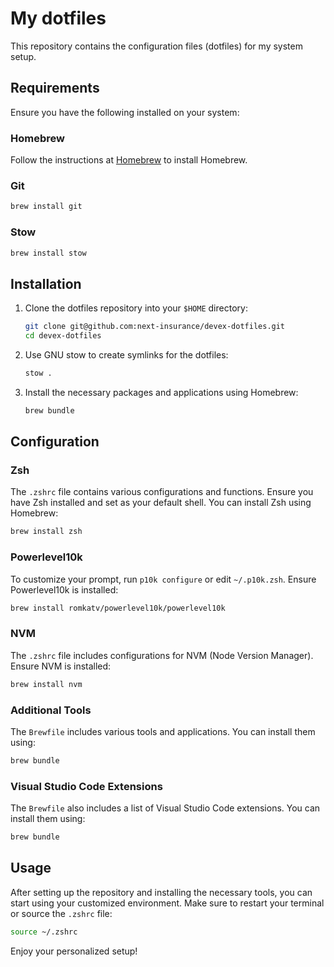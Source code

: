 # My dotfiles

This repository contains the configuration files (dotfiles) for my system setup.

## Requirements

Ensure you have the following installed on your system:

### Homebrew

Follow the instructions at [Homebrew](https://brew.sh/) to install Homebrew.

### Git

```sh
brew install git
```

### Stow

```sh
brew install stow
```

## Installation

1. Clone the dotfiles repository into your `$HOME` directory:

   ```sh
   git clone git@github.com:next-insurance/devex-dotfiles.git
   cd devex-dotfiles
   ```

2. Use GNU stow to create symlinks for the dotfiles:

   ```sh
   stow .
   ```

3. Install the necessary packages and applications using Homebrew:

   ```sh
   brew bundle
   ```

## Configuration

### Zsh

The `.zshrc` file contains various configurations and functions. Ensure you have Zsh installed and set as your default shell. You can install Zsh using Homebrew:

```sh
brew install zsh
```

### Powerlevel10k

To customize your prompt, run `p10k configure` or edit `~/.p10k.zsh`. Ensure Powerlevel10k is installed:

```sh
brew install romkatv/powerlevel10k/powerlevel10k
```

### NVM

The `.zshrc` file includes configurations for NVM (Node Version Manager). Ensure NVM is installed:

```sh
brew install nvm
```

### Additional Tools

The `Brewfile` includes various tools and applications. You can install them using:

```sh
brew bundle
```

### Visual Studio Code Extensions

The `Brewfile` also includes a list of Visual Studio Code extensions. You can install them using:

```sh
brew bundle
```

## Usage

After setting up the repository and installing the necessary tools, you can start using your customized environment. Make sure to restart your terminal or source the `.zshrc` file:

```sh
source ~/.zshrc
```

Enjoy your personalized setup!
